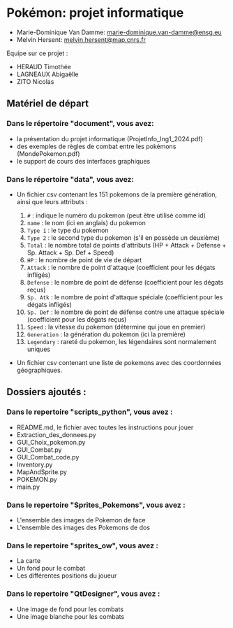 # Pokémon: projet informatique

* Marie-Dominique Van Damme: marie-dominique.van-damme@ensg.eu
* Melvin Hersent: melvin.hersent@map.cnrs.fr

Equipe sur ce projet :
* HERAUD Timothée
* LAGNEAUX Abigaëlle
* ZITO Nicolas

## Matériel de départ

### Dans le répertoire "document", vous avez:

* la présentation du projet informatique (ProjetInfo_Ing1_2024.pdf)
* des exemples de règles de combat entre les pokémons (MondePokemon.pdf)
* le support de cours des interfaces graphiques

### Dans le répertoire "data", vous avez:

* Un fichier csv contenant les 151 pokemons de la première génération, ainsi que leurs attributs :
  1. `#` : indique le numéro du pokemon (peut être utilisé comme id)
  2. `name` : le nom (ici en anglais) du pokemon
  3. `Type 1` : le type du pokemon
  4. `Type 2` : le second type du pokemon (s'il en possède un deuxième)
  5. `Total` : le nombre total de points d'attributs (HP + Attack + Defense + Sp. Attack + Sp. Def + Speed)
  6. `HP` : le nombre de point de vie de départ
  7. `Attack` : le nombre de point d'attaque (coefficient pour les dégats infligés)
  8. `Defense` : le nombre de point de défense (coefficient pour les dégats reçus)
  9. `Sp. Atk` : le nombre de point d'attaque spéciale (coefficient pour les dégats infligés)
  10. `Sp. Def` : le nombre de point de défense contre une attaque spéciale (coefficient pour les dégats reçus)
  11. `Speed` : la vitesse du pokemon (détermine qui joue en premier)
  12. `Generation` : la génération du pokemon (ici la première)
  13. `Legendary` : rareté du pokemon, les légendaires sont normalement uniques

* Un fichier csv contenant une liste de pokemons avec des coordonnées géographiques.
## Dossiers ajoutés :

### Dans le repertoire "scripts_python", vous avez :
* README.md, le fichier avec toutes les instructions pour jouer
* Extraction_des_donnees.py
* GUI_Choix_pokemon.py
* GUI_Combat.py
* GUI_Combat_code.py
* Inventory.py
* MapAndSprite.py
* POKEMON.py
* main.py

### Dans le repertoire "Sprites_Pokemons", vous avez  :
* L'ensemble des images de Pokemon de face
* L'ensemble des images des Pokemons de dos

### Dans le repertoire "sprites_ow", vous avez :
* La carte
* Un fond pour le combat
* Les différentes positions du joueur

### Dans le repertoire "QtDesigner", vous avez :
* Une image de fond pour les combats
* Une image blanche pour les combats

